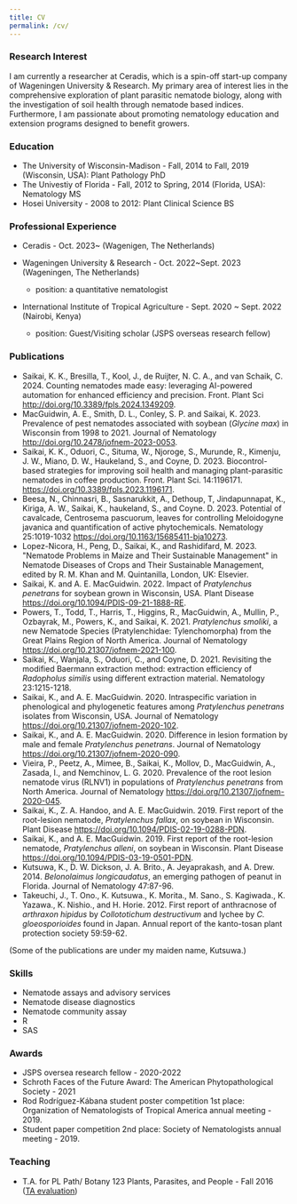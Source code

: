 ```yaml
---
title: CV
permalink: /cv/
--- 
```


### Research Interest
I am currently a researcher at Ceradis, which is a spin-off start-up company of Wageningen University & Research. My primary area of interest lies in the comprehensive exploration of plant parasitic nematode biology, along with the investigation of soil health through nematode based indices. Furthermore, I am passionate about promoting nematology education and extension programs designed to benefit growers.    


### Education   
* The University of Wisconsin-Madison - Fall, 2014 to Fall, 2019 (Wisconsin, USA): Plant Pathology PhD
* The Univestiy of Florida - Fall, 2012 to Spring, 2014 (Florida, USA): Nematology MS  
* Hosei University - 2008 to 2012: Plant Clinical Science BS

### Professional Experience   
* Ceradis - Oct. 2023~ (Wagenigen, The Netherlands)
  
* Wageningen University & Research - Oct. 2022~Sept. 2023 (Wageningen, The Netherlands) 
  - position: a quantitative nematologist 

* International Institute of Tropical Agriculture - Sept. 2020 ~ Sept. 2022  (Nairobi, Kenya)
  - position: Guest/Visiting scholar (JSPS overseas research fellow)  

### Publications  
* Saikai, K. K., Bresilla, T., Kool, J., de Ruijter, N. C. A., and van Schaik, C. 2024. Counting nematodes made easy: leveraging AI-powered automation for enhanced efficiency and precision. Front. Plant Sci http://doi.org/10.3389/fpls.2024.1349209.  
* MacGuidwin, A. E., Smith, D. L., Conley, S. P. and Saikai, K. 2023. Prevalence of pest nematodes associated with soybean (*Glycine max*) in Wisconsin from 1998 to 2021. Journal of Nematology http://doi.org/10.2478/jofnem-2023-0053.  
* Saikai, K. K., Oduori, C., Situma, W., Njoroge, S., Murunde, R., Kimenju, J. W., Miano, D. W., Haukeland, S., and Coyne, D. 2023. Biocontrol-based strategies for improving soil health and managing plant-parasitic nematodes in coffee production. Front. Plant Sci. 14:1196171. https://doi.org/10.3389/fpls.2023.1196171.
* Beesa, N., Chinnasri, B., Sasnarukkit, A., Dethoup, T, Jindapunnapat, K., Kiriga, A. W., Saikai, K., haukeland, S., and Coyne. D.  2023. Potential of cavalcade, Centrosema pascuorum, leaves for controlling Meloidogyne javanica and quantification of active phytochemicals. Nematology 25:1019-1032 https://doi.org/10.1163/15685411-bja10273.  
* Lopez-Nicora, H., Peng, D., Saikai, K., and Rashidifard, M. 2023. "Nematode Problems in Maize and Their Sustainable Management" in Nematode Diseases of Crops and Their Sustainable Management, edited by R. M. Khan and M. Quintanilla, London, UK: Elsevier.         
* Saikai, K. and A. E. MacGuidwin. 2022. Impact of *Pratylenchus penetrans* for soybean grown in Wisconsin, USA. Plant Disease https://doi.org/10.1094/PDIS-09-21-1888-RE.  
* Powers, T., Todd, T., Harris, T., Higgins, R., MacGuidwin, A., Mullin, P., Ozbayrak, M., Powers, K., and Saikai, K. 2021. *Pratylenchus smoliki*, a new Nematode Species (Pratylenchidae: Tylenchomorpha) from the Great Plains Region of North America. Journal of Nematology https://doi.org/10.21307/jofnem-2021-100.  
* Saikai, K., Wanjala, S., Oduori, C., and Coyne, D. 2021. Revisiting the modified Baermann extraction method: extraction efficiency of *Radopholus similis* using different extraction material. Nematology 23:1215-1218.  
* Saikai, K., and A. E. MacGuidwin. 2020. Intraspecific variation in phenological and phylogenetic features among *Pratylenchus penetrans* isolates from Wisconsin, USA. Journal of Nematology https://doi.org/10.21307/jofnem-2020-102.  
* Saikai, K., and A. E. MacGuidwin. 2020. Difference in lesion formation by male and female *Pratylenchus penetrans*. Journal of Nematology https://doi.org/10.21307/jofnem-2020-090. 
* Vieira, P., Peetz, A., Mimee, B., Saikai, K., Mollov, D., MacGuidwin, A., Zasada, I., and Nemchinov, L. G. 2020. Prevalence of the root lesion nematode virus (RLNV1) in populations of *Pratylenchus penetrans* from North America. Journal of Nematology https://doi.org/10.21307/jofnem-2020-045.  
* Saikai, K., Z. A. Handoo, and A. E. MacGuidwin. 2019. First report of the root-lesion nematode, *Pratylenchus fallax*, on soybean in Wisconsin. Plant Disease https://doi.org/10.1094/PDIS-02-19-0288-PDN.  
* Saikai, K., and A. E. MacGuidwin. 2019. First report of the root-lesion nematode, *Pratylenchus alleni*, on soybean in Wisconsin. Plant Disease https://doi.org/10.1094/PDIS-03-19-0501-PDN.  
* Kutsuwa, K., D. W. Dickson, J. A. Brito., A. Jeyaprakash, and A. Drew. 2014.  *Belonolaimus longicaudatus*, an emerging pathogen of peanut in Florida. Journal of Nematology 47:87-96.   
* Takeuchi, J., T. Ono., K. Kutsuwa., K. Morita., M. Sano., S. Kagiwada., K. Yazawa., K. Nishio., and H. Horie. 2012. First report of anthracnose of *arthraxon hipidus* by *Collototichum destructivum* and lychee by *C. gloeosporioides* found in Japan. Annual report of the kanto-tosan plant protection society 59:59-62. 

 (Some of the publications are under my maiden name, Kutsuwa.)  


### Skills  
* Nematode assays and advisory services  
* Nematode disease diagnostics   
* Nematode community assay   
* R  
* SAS


### Awards
* JSPS oversea research fellow - 2020-2022  
* Schroth Faces of the Future Award: The American Phytopathological Society - 2021  
* Rod Rodríguez-Kábana student poster competition 1st place: Organization of Nematologists of Tropical America annual meeting - 2019. 
* Student paper competition 2nd place: Society of Nematologists annual meeting - 2019.   


### Teaching
* T.A. for PL Path/ Botany 123 Plants, Parasites, and People - Fall 2016  
([TA evaluation](../files/PP123_evaluation_ksaikai.pdf))  




